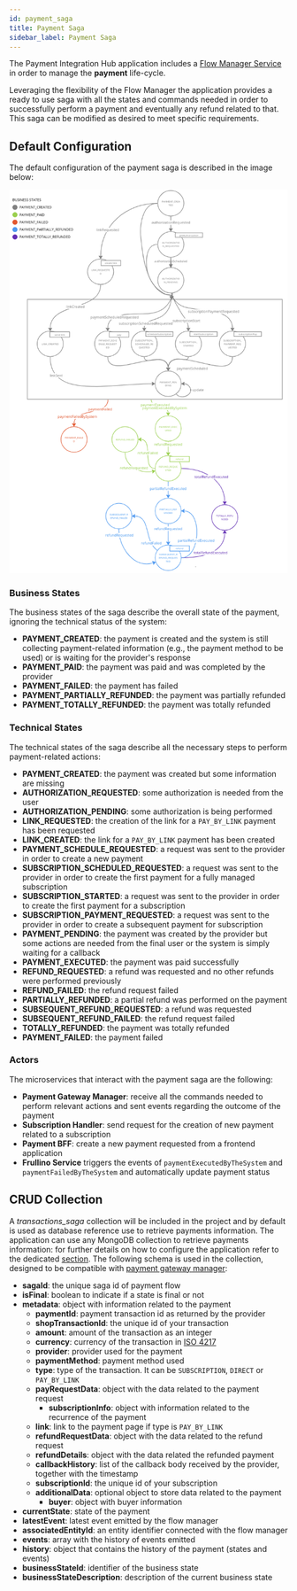 ```yaml
---
id: payment_saga
title: Payment Saga
sidebar_label: Payment Saga
---
```


<!--
WARNING: this file was automatically generated by Mia-Platform Doc Aggregator.
DO NOT MODIFY IT BY HAND.
Instead, modify the source file and run the aggregator to regenerate this file.
-->

The Payment Integration Hub application includes a [Flow Manager Service](../../runtime_suite/flow-manager-service/overview) in order to manage the **payment** life-cycle. 

Leveraging the flexibility of the Flow Manager the application provides a ready to use saga with all the states and commands needed in order to successfully perform a payment and eventually any refund related to that. This saga can be modified as desired to meet specific requirements. 

## Default Configuration
The default configuration of the payment saga is described in the image below:

![Machine Definition](img/machine-definition-v3.1.png)

### Business States
The business states of the saga describe the overall state of the payment, ignoring the technical status of the system:
- **PAYMENT_CREATED**: the payment is created and the system is still collecting payment-related information (e.g., the payment method to be used) or is waiting for the provider's response
- **PAYMENT_PAID**: the payment was paid and was completed by the provider
- **PAYMENT_FAILED**: the payment has failed
- **PAYMENT_PARTIALLY_REFUNDED**: the payment was partially refunded
- **PAYMENT_TOTALLY_REFUNDED**: the payment was totally refunded


### Technical States
The technical states of the saga describe all the necessary steps to perform payment-related actions:
- **PAYMENT_CREATED**: the payment was created but some information are missing
- **AUTHORIZATION_REQUESTED**: some authorization is needed from the user
- **AUTHORIZATION_PENDING**: some authorization is being performed
- **LINK_REQUESTED**: the creation of the link for a `PAY_BY_LINK` payment has been requested
- **LINK_CREATED**: the link for a `PAY_BY_LINK` payment has been created
- **PAYMENT_SCHEDULE_REQUESTED**: a request was sent to the provider in order to create a new payment
- **SUBSCRIPTION_SCHEDULED_REQUESTED**: a request was sent to the provider in order to create the first payment for a fully managed subscription
- **SUBSCRIPTION_STARTED**: a request was sent to the provider in order to create the first payment for a subscription
- **SUBSCRIPTION_PAYMENT_REQUESTED**: a request was sent to the provider in order to create a subsequent payment for subscription
- **PAYMENT_PENDING**: the payment was created by the provider but some actions are needed from the final user or the system is simply waiting for a callback
- **PAYMENT_EXECUTED**: the payment was paid successfully
- **REFUND_REQUESTED**: a refund was requested and no other refunds were performed previously
- **REFUND_FAILED**: the refund request failed
- **PARTIALLY_REFUNDED**: a partial refund was performed on the payment
- **SUBSEQUENT_REFUND_REQUESTED**: a refund was requested
- **SUBSEQUENT_REFUND_FAILED**: the refund request failed
- **TOTALLY_REFUNDED**: the payment was totally refunded
- **PAYMENT_FAILED**: the payment failed

### Actors
The microservices that interact with the payment saga are the following:
- **Payment Gateway Manager**: receive all the commands needed to perform relevant actions and sent events regarding the outcome of the payment
- **Subscription Handler**: send request for the creation of new payment related to a subscription
- **Payment BFF**: create a new payment requested from a frontend application
- **Frullino Service** triggers the events of `paymentExecutedByTheSystem` and `paymentFailedByTheSystem` and automatically update payment status

## CRUD Collection

A *transactions_saga* collection will be included in the project and by default is used as database reference use to retrieve payments information.
The application can use any MongoDB collection to retrieve payments information: for further details on how to configure the application refer to the dedicated [section](./50_configuration.md).
The following schema is used in the collection, designed to be compatible with [payment gateway manager](../../runtime_suite/payment-gateway-manager/overview):
- **sagaId**: the unique saga id of payment flow
- **isFinal**: boolean to indicate if a state is final or not
- **metadata**: object with information related to the payment
    - **paymentId**: payment transaction id as returned by the provider
    - **shopTransactionId**: the unique id of your transaction
    - **amount**: amount of the transaction as an integer
    - **currency**: currency of the transaction in [ISO 4217](https://en.wikipedia.org/wiki/ISO_4217)
    - **provider**: provider used for the payment
    - **paymentMethod**: payment method used
    - **type**: type of the transaction. It can be `SUBSCRIPTION`, `DIRECT` or `PAY_BY_LINK`
    - **payRequestData**: object with the data related to the payment request
        - **subscriptionInfo**: object with information related to the recurrence of the payment
    - **link**: link to the payment page if type is `PAY_BY_LINK`
    - **refundRequestData**: object with the data related to the refund request
    - **refundDetails**: object with the data related the refunded payment
    - **callbackHistory**: list of the callback body received by the provider, together with the timestamp
    - **subscriptionId**: the unique id of your subscription
    - **additionalData**: optional object to store data related to the payment
        - **buyer**:  object with buyer information
- **currentState**: state of the payment
- **latestEvent**: latest event emitted by the flow manager
- **associatedEntityId**: an entity identifier connected with the flow manager
- **events**: array with the history of events emitted
- **history**: object that contains the history of the payment (states and events)
- **businessStateId**: identifier of the business state
- **businessStateDescription**: description of the current business state
